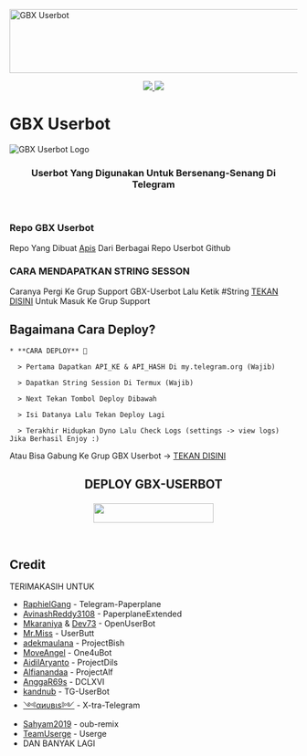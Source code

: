 <a href="https://cooltext.com"><img src="https://images.cooltext.com/5520221.gif" width="611" height="112" alt="GBX Userbot" /></a>


<p align="center">
  <a href="https://github.com/apisuserbot/GBX-Userbot/fork">
    <img src="https://img.shields.io/github/forks/apisuserbot/GBX-Userbot?label=Fork&style=social">
    
  </a>
  <a href="https://github.com/apisuserbot/GBX-Userbot">
    <img src="https://img.shields.io/github/stars/apisuserbot/GBX-Userbot?style=social">
  </a>
</p>  

# GBX Userbot
![GBX Userbot Logo](https://telegra.ph/file/90bc93babb01ca32ed795.jpg)

<h3 align="center">Userbot Yang Digunakan Untuk Bersenang-Senang Di Telegram</h3>
<p align="center">&nbsp;</p>

### Repo GBX Userbot
Repo Yang Dibuat [Apis](https://t.me/PacarFerdilla) Dari Berbagai Repo Userbot Github 


### CARA MENDAPATKAN STRING SESSON

Caranya Pergi Ke Grup Support GBX-Userbot Lalu Ketik #String [TEKAN DISINI](https://t.me/X_project_userbot) Untuk Masuk Ke Grup Support

## Bagaimana Cara Deploy?

```
* **CARA DEPLOY** 🔧

  > Pertama Dapatkan API_KE & API_HASH Di my.telegram.org (Wajib)

  > Dapatkan String Session Di Termux (Wajib)

  > Next Tekan Tombol Deploy Dibawah

  > Isi Datanya Lalu Tekan Deploy Lagi

  > Terakhir Hidupkan Dyno Lalu Check Logs (settings -> view logs) Jika Berhasil Enjoy :)
```
Atau Bisa Gabung Ke Grup GBX Userbot -> [TEKAN DISINI](https://t.me/X_project_userbot)
## <p align="center">DEPLOY GBX-USERBOT</p>


<p align="center"><a href="https://heroku.com/deploy?template=https://github.com/apisuserbot/GBX-Userbot/tree/GBX-Userbot"> <img src="https://img.shields.io/badge/Deploy%20Ke%20Heroku-magenta?style=flat&logo=heroku" width="210" height="34.45" /></a></p>

<br>
</p>

## Credit
TERIMAKASIH UNTUK

*   [RaphielGang](https://github.com/RaphielGang) - Telegram-Paperplane
*   [AvinashReddy3108](https://github.com/AvinashReddy3108) - PaperplaneExtended
*   [Mkaraniya](https://github.com/mkaraniya) & [Dev73](https://github.com/Devp73) - OpenUserBot
*   [Mr.Miss](https://github.com/keselekpermen69) - UserButt
*   [adekmaulana](https://github.com/adekmaulana) - ProjectBish
*   [MoveAngel](https://github.com/MoveAngel) - One4uBot
*   [AidilAryanto](https://github.com/aidilaryanto) - ProjectDils 
*   [Alfianandaa](https://github.com/alfianandaa/ProjectAlf) - ProjectAlf
*   [AnggaR69s](https://github.com/GengKapak/DCLXVI) - DCLXVI
*   [kandnub](https://github.com/kandnub) - TG-UserBot
*   [༺αиυвιѕ༻](https://github.com/Dark-Princ3) - X-tra-Telegram
*   [Sahyam2019](https://github.com/sahyam2019/oub-remix) - oub-remix
*   [TeamUserge](https://github.com/UsergeTeam/Userge) - Userge
*   DAN BANYAK LAGI 

